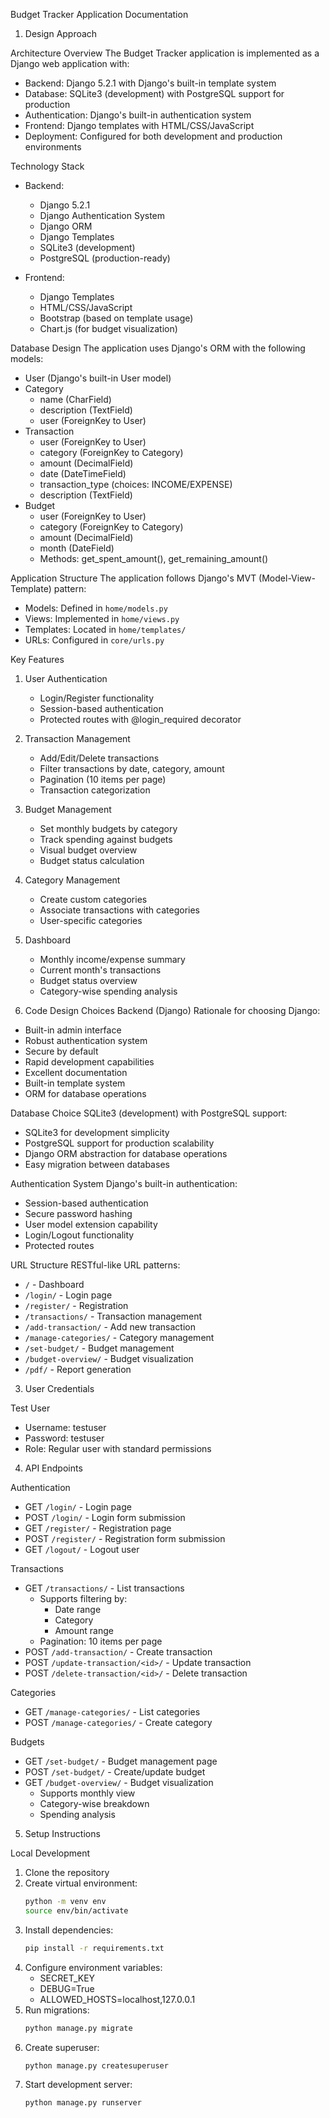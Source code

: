Budget Tracker Application Documentation

 1. Design Approach

 Architecture Overview
The Budget Tracker application is implemented as a Django web application with:
- Backend: Django 5.2.1 with Django's built-in template system
- Database: SQLite3 (development) with PostgreSQL support for production
- Authentication: Django's built-in authentication system
- Frontend: Django templates with HTML/CSS/JavaScript
- Deployment: Configured for both development and production environments

 Technology Stack
- Backend:
  - Django 5.2.1
  - Django Authentication System
  - Django ORM
  - Django Templates
  - SQLite3 (development)
  - PostgreSQL (production-ready)

- Frontend:
  - Django Templates
  - HTML/CSS/JavaScript
  - Bootstrap (based on template usage)
  - Chart.js (for budget visualization)

 Database Design
The application uses Django's ORM with the following models:
- User (Django's built-in User model)
- Category
  - name (CharField)
  - description (TextField)
  - user (ForeignKey to User)
- Transaction
  - user (ForeignKey to User)
  - category (ForeignKey to Category)
  - amount (DecimalField)
  - date (DateTimeField)
  - transaction_type (choices: INCOME/EXPENSE)
  - description (TextField)
- Budget
  - user (ForeignKey to User)
  - category (ForeignKey to Category)
  - amount (DecimalField)
  - month (DateField)
  - Methods: get_spent_amount(), get_remaining_amount()

 Application Structure
The application follows Django's MVT (Model-View-Template) pattern:
- Models: Defined in `home/models.py`
- Views: Implemented in `home/views.py`
- Templates: Located in `home/templates/`
- URLs: Configured in `core/urls.py`

 Key Features
1. User Authentication
   - Login/Register functionality
   - Session-based authentication
   - Protected routes with @login_required decorator

2. Transaction Management
   - Add/Edit/Delete transactions
   - Filter transactions by date, category, amount
   - Pagination (10 items per page)
   - Transaction categorization

3. Budget Management
   - Set monthly budgets by category
   - Track spending against budgets
   - Visual budget overview
   - Budget status calculation

4. Category Management
   - Create custom categories
   - Associate transactions with categories
   - User-specific categories

5. Dashboard
   - Monthly income/expense summary
   - Current month's transactions
   - Budget status overview
   - Category-wise spending analysis



2. Code Design Choices
Backend (Django)
Rationale for choosing Django:
- Built-in admin interface
- Robust authentication system
- Secure by default
- Rapid development capabilities
- Excellent documentation
- Built-in template system
- ORM for database operations

Database Choice
SQLite3 (development) with PostgreSQL support:
- SQLite3 for development simplicity
- PostgreSQL support for production scalability
- Django ORM abstraction for database operations
- Easy migration between databases

Authentication System
Django's built-in authentication:
- Session-based authentication
- Secure password hashing
- User model extension capability
- Login/Logout functionality
- Protected routes

URL Structure
RESTful-like URL patterns:
- `/` - Dashboard
- `/login/` - Login page
- `/register/` - Registration
- `/transactions/` - Transaction management
- `/add-transaction/` - Add new transaction
- `/manage-categories/` - Category management
- `/set-budget/` - Budget management
- `/budget-overview/` - Budget visualization
- `/pdf/` - Report generation



3. User Credentials


 Test User
- Username: testuser
- Password: testuser
- Role: Regular user with standard permissions

4. API Endpoints

 Authentication
- GET `/login/` - Login page
- POST `/login/` - Login form submission
- GET `/register/` - Registration page
- POST `/register/` - Registration form submission
- GET `/logout/` - Logout user

Transactions
- GET `/transactions/` - List transactions
  - Supports filtering by:
    - Date range
    - Category
    - Amount range
  - Pagination: 10 items per page
- POST `/add-transaction/` - Create transaction
- POST `/update-transaction/<id>/` - Update transaction
- POST `/delete-transaction/<id>/` - Delete transaction

 Categories
- GET `/manage-categories/` - List categories
- POST `/manage-categories/` - Create category

 Budgets
- GET `/set-budget/` - Budget management page
- POST `/set-budget/` - Create/update budget
- GET `/budget-overview/` - Budget visualization
  - Supports monthly view
  - Category-wise breakdown
  - Spending analysis

5. Setup Instructions

 Local Development
1. Clone the repository
2. Create virtual environment:
   ```bash
   python -m venv env
   source env/bin/activate  
   ```
3. Install dependencies:
   ```bash
   pip install -r requirements.txt
   ```
4. Configure environment variables:
   - SECRET_KEY
   - DEBUG=True
   - ALLOWED_HOSTS=localhost,127.0.0.1
5. Run migrations:
   ```bash
   python manage.py migrate
   ```
6. Create superuser:
   ```bash
   python manage.py createsuperuser
   ```
7. Start development server:
   ```bash
   python manage.py runserver
   ```





